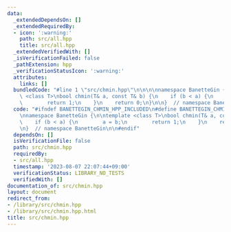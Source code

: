 ```yaml
---
data:
  _extendedDependsOn: []
  _extendedRequiredBy:
  - icon: ':warning:'
    path: src/all.hpp
    title: src/all.hpp
  _extendedVerifiedWith: []
  _isVerificationFailed: false
  _pathExtension: hpp
  _verificationStatusIcon: ':warning:'
  attributes:
    links: []
  bundledCode: "#line 1 \"src/chmin.hpp\"\n\n\n\nnamespace BanetteGin {\n\ntemplate\
    \ <class T>\nbool chmin(T& a, const T& b) {\n    if (b < a) {\n        a = b;\n\
    \        return 1;\n    }\n    return 0;\n}\n\n}  // namespace BanetteGin\n\n\n"
  code: "#ifndef BANETTEGIN_CHMIN_HPP_INCLUDED\n#define BANETTEGIN_CHMIN_HPP_INCLUDED\n\
    \nnamespace BanetteGin {\n\ntemplate <class T>\nbool chmin(T& a, const T& b) {\n\
    \    if (b < a) {\n        a = b;\n        return 1;\n    }\n    return 0;\n}\n\
    \n}  // namespace BanetteGin\n\n#endif"
  dependsOn: []
  isVerificationFile: false
  path: src/chmin.hpp
  requiredBy:
  - src/all.hpp
  timestamp: '2023-08-07 22:07:44+09:00'
  verificationStatus: LIBRARY_NO_TESTS
  verifiedWith: []
documentation_of: src/chmin.hpp
layout: document
redirect_from:
- /library/src/chmin.hpp
- /library/src/chmin.hpp.html
title: src/chmin.hpp
---
```

